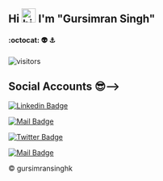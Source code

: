 ## Hi  <img src="https://user-images.githubusercontent.com/1303154/88677602-1635ba80-d120-11ea-84d8-d263ba5fc3c0.gif" width="28px" alt="hi"> I'm "Gursimran Singh"

#### :octocat: 👽 ⚓  

![visitors](https://visitor-badge.glitch.me/badge?page_id=gursimransinghk.visitor-badge&left_color=green&right_color=skyblue)

## Social Accounts 😎-->

[![Linkedin Badge](https://img.shields.io/badge/-gursimransinghk-0e76a8?style=flat&labelColor=0e76a8&logo=linkedin&logoColor=white)](https://www.linkedin.com/in/gursimransinghk/)

[![Mail Badge](https://img.shields.io/badge/-gursimransinghk-e84393?style=flat&labelColor=e84393&logo=instagram&logoColor=white)](https://instagram.com/gursimransinghk)

[![Twitter Badge](https://img.shields.io/badge/-gur94k-1ca0f1?style=flat&labelColor=1ca0f1&logo=twitter&logoColor=white&link=https://twitter.com/gur94k)](https://twitter.com/gur94k) 

[![Mail Badge](https://img.shields.io/badge/-gursimransinghk1@gmail.com-c0392b?style=flat&labelColor=c0392b&logo=gmail&logoColor=white)](mailto:gursimransinghk1@gmail.com)

©️ gursimransinghk
